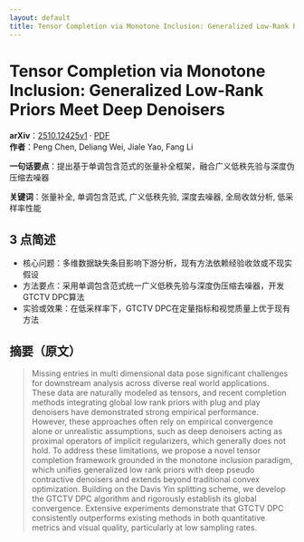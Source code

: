 ```yaml
---
layout: default
title: Tensor Completion via Monotone Inclusion: Generalized Low-Rank Priors Meet Deep Denoisers
---
```


# Tensor Completion via Monotone Inclusion: Generalized Low-Rank Priors Meet Deep Denoisers
**arXiv**：[2510.12425v1](https://arxiv.org/abs/2510.12425) · [PDF](https://arxiv.org/pdf/2510.12425.pdf)  
**作者**：Peng Chen, Deliang Wei, Jiale Yao, Fang Li  

**一句话要点**：提出基于单调包含范式的张量补全框架，融合广义低秩先验与深度伪压缩去噪器

**关键词**：张量补全, 单调包含范式, 广义低秩先验, 深度去噪器, 全局收敛分析, 低采样率性能

## 3 点简述
- 核心问题：多维数据缺失条目影响下游分析，现有方法依赖经验收敛或不现实假设
- 方法要点：采用单调包含范式统一广义低秩先验与深度伪压缩去噪器，开发GTCTV DPC算法
- 实验或效果：在低采样率下，GTCTV DPC在定量指标和视觉质量上优于现有方法

## 摘要（原文）

> Missing entries in multi dimensional data pose significant challenges for
> downstream analysis across diverse real world applications. These data are
> naturally modeled as tensors, and recent completion methods integrating global
> low rank priors with plug and play denoisers have demonstrated strong empirical
> performance. However, these approaches often rely on empirical convergence
> alone or unrealistic assumptions, such as deep denoisers acting as proximal
> operators of implicit regularizers, which generally does not hold. To address
> these limitations, we propose a novel tensor completion framework grounded in
> the monotone inclusion paradigm, which unifies generalized low rank priors with
> deep pseudo contractive denoisers and extends beyond traditional convex
> optimization. Building on the Davis Yin splitting scheme, we develop the GTCTV
> DPC algorithm and rigorously establish its global convergence. Extensive
> experiments demonstrate that GTCTV DPC consistently outperforms existing
> methods in both quantitative metrics and visual quality, particularly at low
> sampling rates.

